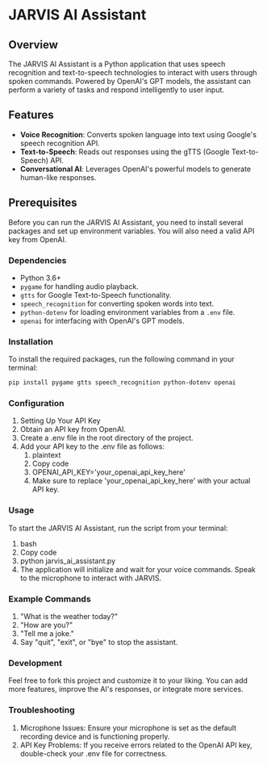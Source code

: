 # JARVIS AI Assistant

## Overview
The JARVIS AI Assistant is a Python application that uses speech recognition and text-to-speech technologies to interact with users through spoken commands. Powered by OpenAI's GPT models, the assistant can perform a variety of tasks and respond intelligently to user input.

## Features
- **Voice Recognition**: Converts spoken language into text using Google's speech recognition API.
- **Text-to-Speech**: Reads out responses using the gTTS (Google Text-to-Speech) API.
- **Conversational AI**: Leverages OpenAI's powerful models to generate human-like responses.

## Prerequisites
Before you can run the JARVIS AI Assistant, you need to install several packages and set up environment variables. You will also need a valid API key from OpenAI.

### Dependencies
- Python 3.6+
- `pygame` for handling audio playback.
- `gtts` for Google Text-to-Speech functionality.
- `speech_recognition` for converting spoken words into text.
- `python-dotenv` for loading environment variables from a `.env` file.
- `openai` for interfacing with OpenAI's GPT models.

### Installation
To install the required packages, run the following command in your terminal:

```bash
pip install pygame gtts speech_recognition python-dotenv openai
```

### Configuration   
1. Setting Up Your API Key
2. Obtain an API key from OpenAI.
3. Create a .env file in the root directory of the project.
4. Add your API key to the .env file as follows:
   1. plaintext
   2. Copy code
   3. OPENAI_API_KEY='your_openai_api_key_here'
   4. Make sure to replace 'your_openai_api_key_here' with your actual API key.

### Usage
To start the JARVIS AI Assistant, run the script from your terminal:
1. bash
2. Copy code
3. python jarvis_ai_assistant.py
4. The application will initialize and wait for your voice commands. Speak to the microphone to interact with JARVIS.

### Example Commands
1. "What is the weather today?"
2. "How are you?"
3. "Tell me a joke."
4. Say "quit", "exit", or "bye" to stop the assistant.

### Development

Feel free to fork this project and customize it to your liking. You can add more features, improve the AI's responses, or integrate more services.

### Troubleshooting

1. Microphone Issues: Ensure your microphone is set as the default recording device and is functioning properly.
2. API Key Problems: If you receive errors related to the OpenAI API key, double-check your .env file for correctness.
